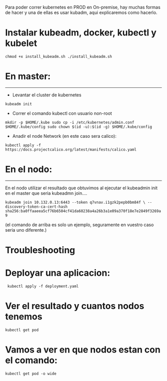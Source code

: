 Para poder correr kubernetes en PROD en On-premise, hay muchas formas de hacer y una de ellas es usar kubadm, aqui explicaremos como hacerlo.

# Instalar kubeadm, docker, kubectl y kubelet

`
chmod +x install_kubeadm.sh
./install_kubeadm.sh
`

# En master:
------------

- Levantar el cluster de kubernetes

`
kubeadm init
`  

- Correr el comando kubectl con usuario non-root

`
mkdir -p $HOME/.kube
sudo cp -i /etc/kubernetes/admin.conf $HOME/.kube/config
sudo chown $(id -u):$(id -g) $HOME/.kube/config
`

- Anadir el node Network (en este caso sera calico):

`
kubectl apply -f https://docs.projectcalico.org/latest/manifests/calico.yaml
`


# En el nodo:
-------------

En el nodo utilizar el resultado que obtuvimos al ejecutar el kubeadmin init en el master que seria kubeadmn join....

`
kubeadm join 10.132.0.13:6443 --token q7vnav.i1gzk2pepb0bm84f \
	--discovery-token-ca-cert-hash sha256:ba0ffaaeea5cf76b6504cf41da60238a4a26b3a1e09a370f18e7e2849f3269a9
` 

(el comando de arriba es solo un ejemplo, seguramente en vuestro caso seria uno diferente.)



# Troubleshooting



# Deployar una aplicacion:

` 
kubectl apply -f deployment.yaml
`

# Ver el resultado y cuantos nodos tenemos

`
kubectl get pod
`

# Vamos a ver en que nodos estan con el comando:

`
kubectl get pod -o wide
`








